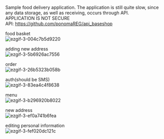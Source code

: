Sample food delivery application. The application is still quite slow, since any data storage, as well as receiving, occurs through API.<br/>
APPLICATION IS NOT SECURE<br/>
API: https://github.com/ponomaREG/api_baseshop<br/>


food basket<br/>
![ezgif-3-004c7b5d9220](https://user-images.githubusercontent.com/42519654/80832836-37653880-8c0f-11ea-8eb7-b572ca51fc55.gif)
<br/>

adding new address<br/>
![ezgif-3-5b6926ac7556](https://user-images.githubusercontent.com/42519654/80832842-38966580-8c0f-11ea-906a-8c65ed39a42a.gif)
<br/>

order<br/>
![ezgif-3-26b5323b058b](https://user-images.githubusercontent.com/42519654/80832845-3a602900-8c0f-11ea-8d69-2d47fa8a47e6.gif)
<br/>

auth(should be SMS)<br/>
![ezgif-3-83ea4c4f8638](https://user-images.githubusercontent.com/42519654/80832847-3af8bf80-8c0f-11ea-8c30-8ffcf4e139df.gif)
<br/>

menu<br/>
![ezgif-3-b296920b8022](https://user-images.githubusercontent.com/42519654/80832851-3b915600-8c0f-11ea-8bac-a0e2597a4c1c.gif)
<br/>

new address<br/>
![ezgif-3-ef0a741b6fea](https://user-images.githubusercontent.com/42519654/80832852-3c29ec80-8c0f-11ea-8f4e-702cb653d9a3.gif)
<br/>

editing personal information<br/>
![ezgif-3-fef020dc121c](https://user-images.githubusercontent.com/42519654/80832854-3cc28300-8c0f-11ea-9524-864eca6f796d.gif)
<br/>
